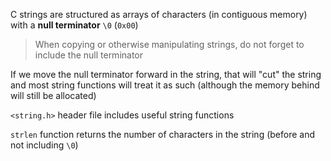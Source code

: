 C strings are structured as arrays of characters (in contiguous memory) with a **null terminator** `\0` (`0x00`)

> When copying or otherwise manipulating strings, do not forget to include the null terminator

If we move the null terminator forward in the string, that will "cut" the string and most string functions will treat it as such (although the memory behind will still be allocated)

`<string.h>` header file includes useful string functions

`strlen` function returns the number of characters in the string (before and not including `\0`)
